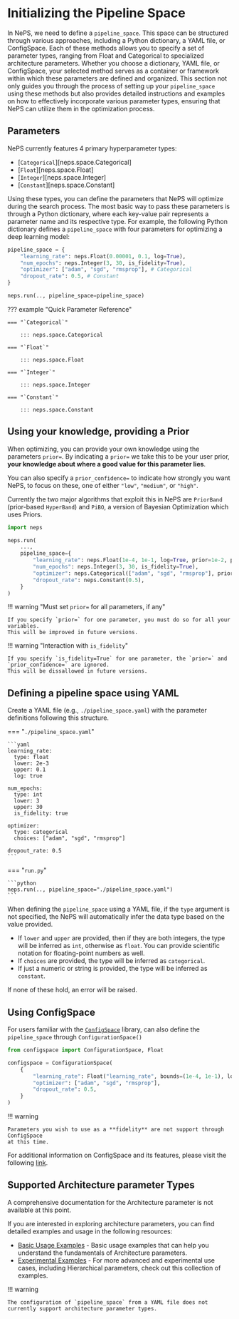 # Initializing the Pipeline Space

In NePS, we need to define a `pipeline_space`.
This space can be structured through various approaches, including a Python dictionary, a YAML file, or ConfigSpace.
Each of these methods allows you to specify a set of parameter types, ranging from Float and Categorical to specialized architecture parameters.
Whether you choose a dictionary, YAML file, or ConfigSpace, your selected method serves as a container or framework
within which these parameters are defined and organized. This section not only guides you through the process of
setting up your `pipeline_space` using these methods but also provides detailed instructions and examples on how to
effectively incorporate various parameter types, ensuring that NePS can utilize them in the optimization process.


## Parameters
NePS currently features 4 primary hyperparameter types:

* [`Categorical`][neps.space.Categorical]
* [`Float`][neps.space.Float]
* [`Integer`][neps.space.Integer]
* [`Constant`][neps.space.Constant]

Using these types, you can define the parameters that NePS will optimize during the search process.
The most basic way to pass these parameters is through a Python dictionary, where each key-value
pair represents a parameter name and its respective type.
For example, the following Python dictionary defines a `pipeline_space` with four parameters
for optimizing a deep learning model:

```python
pipeline_space = {
    "learning_rate": neps.Float(0.00001, 0.1, log=True),
    "num_epochs": neps.Integer(3, 30, is_fidelity=True),
    "optimizer": ["adam", "sgd", "rmsprop"], # Categorical
    "dropout_rate": 0.5, # Constant
}

neps.run(.., pipeline_space=pipeline_space)
```

??? example "Quick Parameter Reference"

    === "`Categorical`"

        ::: neps.space.Categorical

    === "`Float`"

        ::: neps.space.Float

    === "`Integer`"

        ::: neps.space.Integer

    === "`Constant`"

        ::: neps.space.Constant


## Using your knowledge, providing a Prior
When optimizing, you can provide your own knowledge using the parameters `prior=`.
By indicating a `prior=` we take this to be your user prior,
**your knowledge about where a good value for this parameter lies**.

You can also specify a `prior_confidence=` to indicate how strongly you want NePS,
to focus on these, one of either `"low"`, `"medium"`, or `"high"`.

Currently the two major algorithms that exploit this in NePS are `PriorBand`
(prior-based `HyperBand`) and `PiBO`, a version of Bayesian Optimization which uses Priors.

```python
import neps

neps.run(
    ...,
    pipeline_space={
        "learning_rate": neps.Float(1e-4, 1e-1, log=True, prior=1e-2, prior_confidence="medium"),
        "num_epochs": neps.Integer(3, 30, is_fidelity=True),
        "optimizer": neps.Categorical(["adam", "sgd", "rmsprop"], prior="adam", prior_confidence="low"),
        "dropout_rate": neps.Constant(0.5),
    }
)
```
!!! warning "Must set `prior=` for all parameters, if any"

    If you specify `prior=` for one parameter, you must do so for all your variables.
    This will be improved in future versions.

!!! warning "Interaction with `is_fidelity`"

    If you specify `is_fidelity=True` for one parameter, the `prior=` and `prior_confidence=` are ignored.
    This will be dissallowed in future versions.

## Defining a pipeline space using YAML
Create a YAML file (e.g., `./pipeline_space.yaml`) with the parameter definitions following this structure.

=== "`./pipeline_space.yaml`"

    ```yaml
    learning_rate:
      type: float
      lower: 2e-3
      upper: 0.1
      log: true

    num_epochs:
      type: int
      lower: 3
      upper: 30
      is_fidelity: true

    optimizer:
      type: categorical
      choices: ["adam", "sgd", "rmsprop"]

    dropout_rate: 0.5
    ```

=== "`run.py`"

    ```python
    neps.run(.., pipeline_space="./pipeline_space.yaml")
    ```

When defining the `pipeline_space` using a YAML file, if the `type` argument is not specified,
the NePS will automatically infer the data type based on the value provided.

* If `lower` and `upper` are provided, then if they are both integers, the type will be inferred as `int`,
    otherwise as `float`. You can provide scientific notation for floating-point numbers as well.
* If `choices` are provided, the type will be inferred as `categorical`.
* If just a numeric or string is provided, the type will be inferred as `constant`.

If none of these hold, an error will be raised.


## Using ConfigSpace

For users familiar with the [`ConfigSpace`](https://automl.github.io/ConfigSpace/main/) library,
can also define the `pipeline_space` through `ConfigurationSpace()`

```python
from configspace import ConfigurationSpace, Float

configspace = ConfigurationSpace(
    {
        "learning_rate": Float("learning_rate", bounds=(1e-4, 1e-1), log=True)
        "optimizer": ["adam", "sgd", "rmsprop"],
        "dropout_rate": 0.5,
    }
)
```

!!! warning

    Parameters you wish to use as a **fidelity** are not support through ConfigSpace
    at this time.

For additional information on ConfigSpace and its features, please visit the following
[link](https://github.com/automl/ConfigSpace).

## Supported Architecture parameter Types
A comprehensive documentation for the Architecture parameter is not available at this point.

If you are interested in exploring architecture parameters, you can find detailed
examples and usage in the following resources:

- [Basic Usage Examples](https://github.com/automl/neps/tree/master/neps_examples/basic_usage) - Basic usage
    examples that can help you understand the fundamentals of Architecture parameters.
- [Experimental Examples](https://github.com/automl/neps/tree/master/neps_examples/experimental) - For more advanced
    and experimental use cases, including Hierarchical parameters, check out this collection of examples.

!!! warning

    The configuration of `pipeline_space` from a YAML file does not currently support architecture parameter types.
